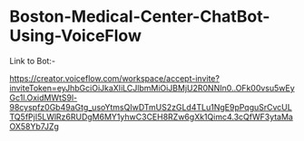 # Boston-Medical-Center-ChatBot-Using-VoiceFlow

Link to Bot:- 

https://creator.voiceflow.com/workspace/accept-invite?inviteToken=eyJhbGciOiJkaXIiLCJlbmMiOiJBMjU2R0NNIn0..OFk00vsu5wEyGc1l.OxidMWtS9l-98cyspfz0Gb49aGtg_usoYtmsQIwDTmUS2zGLd4TLu1NgE9pPqguSrCvcULTQ5fPjI5LWlRz6RUDgM6MY1yhwC3CEH8RZw6gXk1Qimc4.3cQfWF3ytaMaOX58Yb7JZg
